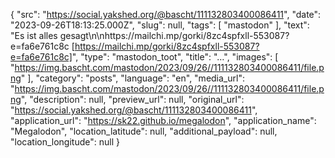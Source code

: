 {
  "src": "https://social.yakshed.org/@bascht/111132803400086411",
  "date": "2023-09-26T18:13:25.000Z",
  "slug": null,
  "tags": [
    "mastodon"
  ],
  "text": "Es ist alles gesagt\n\nhttps://mailchi.mp/gorki/8zc4spfxll-553087?e=fa6e761c8c [https://mailchi.mp/gorki/8zc4spfxll-553087?e=fa6e761c8c]",
  "type": "mastodon_toot",
  "title": "…",
  "images": [
    "https://img.bascht.com/mastodon/2023/09/26//111132803400086411/file.png"
  ],
  "category": "posts",
  "language": "en",
  "media_url": "https://img.bascht.com/mastodon/2023/09/26//111132803400086411/file.png",
  "description": null,
  "preview_url": null,
  "original_url": "https://social.yakshed.org/@bascht/111132803400086411",
  "application_url": "https://sk22.github.io/megalodon",
  "application_name": "Megalodon",
  "location_latitude": null,
  "additional_payload": null,
  "location_longitude": null
}